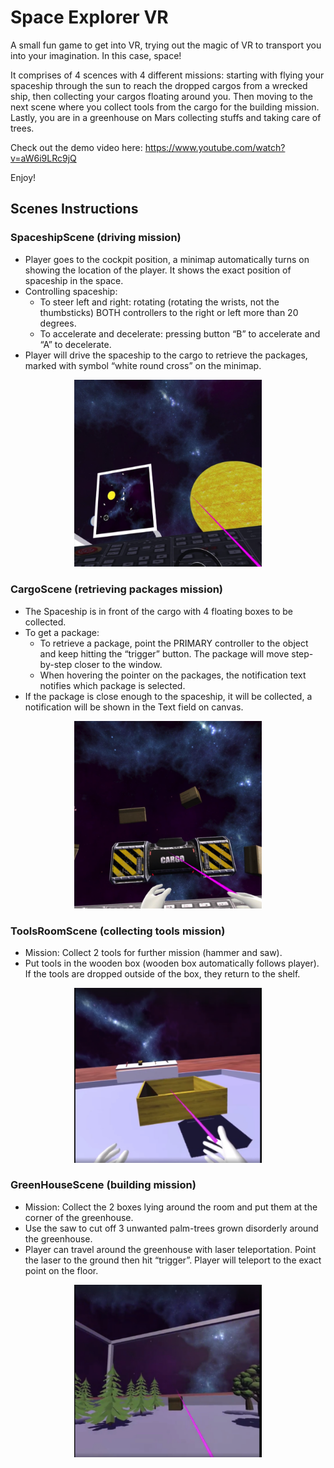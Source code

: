 # Space Explorer VR  
A small fun game to get into VR, trying out the magic of VR to transport you into your imagination. In this case, space!

It comprises of 4 scences with 4 different missions: starting with flying your spaceship through the sun to reach the dropped cargos from a wrecked ship, then collecting your cargos floating around you. Then moving to the next scene where you collect tools from the cargo for the building mission. Lastly, you are in a greenhouse on Mars collecting stuffs and taking care of trees. 

Check out the demo video here: https://www.youtube.com/watch?v=aW6i9LRc9jQ

Enjoy!

## Scenes Instructions
### SpaceshipScene (driving mission)
- Player goes to the cockpit position, a minimap automatically turns on showing the location of the player. It shows the exact position of spaceship in the space.
- Controlling spaceship:
  - To steer left and right: rotating (rotating the wrists, not the thumbsticks) BOTH controllers to the right or left more than 20 degrees.
  - To accelerate and decelerate: pressing button “B” to accelerate and “A” to decelerate. 
- Player will drive the spaceship to the cargo to retrieve the packages, marked with symbol “white round cross” on the minimap.
<p align="center">
  <img width="300" src="images/mission1.png">
</p>


### CargoScene (retrieving packages mission)
- The Spaceship is in front of the cargo with 4 floating boxes to be collected. 
- To get a package:
  - To retrieve a package, point the PRIMARY controller to the object and keep hitting the “trigger” button. The package will move step-by-step closer to the window. 
  - When hovering the pointer on the packages, the notification text notifies which package is selected.
- If the package is close enough to the spaceship, it will be collected, a notification will be shown in the Text field on canvas.
<p align="center">
  <img width="300" src="images/mission2.png">
</p>



### ToolsRoomScene (collecting tools mission)
- Mission: Collect 2 tools for further mission (hammer and saw).
- Put tools in the wooden box (wooden box automatically follows player). If the tools are dropped outside of the box, they return to the shelf.
<p align="center">
  <img width="300" src="images/mission3.png">
</p>



### GreenHouseScene (building mission)
- Mission: 
Collect the 2 boxes lying around the room and put them at the corner of the greenhouse.
- Use the saw to cut off 3 unwanted palm-trees grown disorderly around the greenhouse. 
- Player can travel around the greenhouse with laser teleportation. Point the laser to the ground then hit “trigger”. Player will teleport to the exact point on the floor.
<p align="center">
  <img width="300" src="images/mission4.png">
</p>

